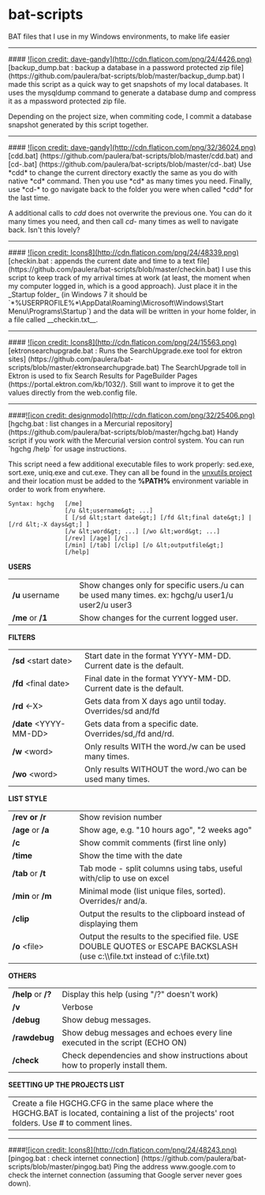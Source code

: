 bat-scripts
===========

BAT files that I use in my Windows environments, to make life easier

<hr>
#### <a href="http://www.flaticon.com/authors/dave-gandy">![icon credit: dave-gandy](http://cdn.flaticon.com/png/24/4426.png)</a> [backup_dump.bat : backup a database in a password protected zip file] (https://github.com/paulera/bat-scripts/blob/master/backup_dump.bat)
I made this script as a quick way to get snapshots of my local databases. It uses the mysqldump command to generate a database dump and compress it as a mpassword protected zip file.

Depending on the project size, when commiting code, I commit a database snapshot generated by this script together.

<hr>
#### <a href="http://www.flaticon.com/authors/freepik">![icon credit: dave-gandy](http://cdn.flaticon.com/png/32/36024.png)</a> [cdd.bat] (https://github.com/paulera/bat-scripts/blob/master/cdd.bat) and [cd-.bat] (https://github.com/paulera/bat-scripts/blob/master/cd-.bat)
Use *cdd* to change the current directory exactly the same as you do with native *cd* command. Then you use *cd* as many times you need. Finally, use *cd-* to go navigate back to the folder you were when called *cdd* for the last time.

A additional calls to *cdd* does not overwrite the previous one. You can do it many times you need, and then call *cd-* many times as well to navigate back. Isn't this lovely?

<hr>
#### <a href="http://www.flaticon.com/authors/icons8">![icon credit: Icons8](http://cdn.flaticon.com/png/24/48339.png)</a> [checkin.bat : appends the current date and time to a text file] (https://github.com/paulera/bat-scripts/blob/master/checkin.bat)
I use this script to keep track of my arrival times at work (at least, the moment when my computer logged in, which is a good approach). Just place it in the _Startup folder_ (in Windows 7 it should be `*%USERPROFILE%*\AppData\Roaming\Microsoft\Windows\Start Menu\Programs\Startup`) and the data will be written in your home folder, in a file called __checkin.txt__.

<hr>
#### <a href="http://www.flaticon.com/authors/icons8">![icon credit: Icons8](http://cdn.flaticon.com/png/24/15563.png)</a> [ektronsearchupgrade.bat : Runs the SearchUpgrade.exe tool for ektron sites] (https://github.com/paulera/bat-scripts/blob/master/ektronsearchupgrade.bat)
The SearchUpgrade toll in Ektron is used to fix Search Results for PageBuilder Pages (https://portal.ektron.com/kb/1032/). Still want to improve it to get the values directly from the web.config file.

<hr>
####<a href="http://www.flaticon.com/authors/designmodo">![icon credit: designmodo](http://cdn.flaticon.com/png/32/25406.png)</a>[hgchg.bat : list changes in a Mercurial repository] (https://github.com/paulera/bat-scripts/blob/master/hgchg.bat)
Handy script if you work with the Mercurial version control system. You can run `hgchg /help` for usage instructions.

This script need a few additional executable files to work properly: sed.exe, sort.exe, uniq.exe and cut.exe. They can all be found in the [unxutils project](http://sourceforge.net/projects/unxutils/files/unxutils/current/UnxUtils.zip/download) and their location must be added to the __%PATH%__ environment variable in order to work from enywhere.

```
Syntax: hgchg   [/me]
                [/u &lt;username&gt; ...]
                [ [/sd &lt;start date&gt;] [/fd &lt;final date&gt;] | [/rd &lt;-X days&gt;] ]
                [/w &lt;word&gt; ...] [/wo &lt;word&gt; ...]
                [/rev] [/age] [/c]
                [/min] [/tab] [/clip] [/o &lt;outputfile&gt;]
                [/help]
```

**USERS**
<table>
<tr><td width="120"><b>/u</b> username</td><td>Show changes only for specific users./u can be used many times. ex: hgchg/u user1/u user2/u user3</td></tr>
<tr><td><b>/me</b> or <b>/1</b></td><td>Show changes for the current logged user.</td></tr>
</table>

**FILTERS**
<table>
<tr><td><b>/sd</b> &lt;start date&gt;</td><td>Start date in the format YYYY-MM-DD. Current date is the default.</td></tr>
<tr><td><b>/fd</b> &lt;final date&gt;</td><td>Final date in the format YYYY-MM-DD. Current date is the default.</td></tr>
<tr><td><b>/rd</b> &lt;-X&gt;</td><td>Gets data from X days ago until today. Overrides/sd and/fd</td></tr>
<tr><td><b>/date</b> &lt;YYYY-MM-DD&gt;</td><td>Gets data from a specific date. Overrides/sd,/fd and/rd.</td></tr>
<tr><td><b>/w</b> &lt;word&gt;</td><td>Only results WITH the word./w can be used many times.</td></tr>
<tr><td><b>/wo</b> &lt;word&gt;</td><td>Only results WITHOUT the word./wo can be used many times.</td></tr>
</table>

**LIST STYLE**
<table>
<tr><td width="120"><b>/rev or <b>/r</b></td><td>Show revision number</td></tr>
<tr><td><b>/age</b> or <b>/a</b></td><td>Show age, e.g. "10 hours ago", "2 weeks ago"</td></tr>
<tr><td><b>/c</b></td><td>Show commit comments (first line only)</td></tr>
<tr><td><b>/time</b></td><td>Show the time with the date</td></tr>
<tr><td><b>/tab</b> or <b>/t</b></td><td>Tab mode - split columns using tabs, useful with/clip to use on excel</td></tr>
<tr><td><b>/min</b> or <b>/m</b></td><td>Minimal mode (list unique files, sorted). Overrides/r and/a.</td></tr>
<tr><td><b>/clip</b></td><td>Output the results to the clipboard instead of displaying them</td></tr>
<tr><td><b>/o</b> &lt;file&gt;</td><td>Output the results to the specified file. USE DOUBLE QUOTES or ESCAPE BACKSLASH (use c:\\file.txt instead of c:\file.txt)</td></tr>
</table>

**OTHERS**
<table>
<tr><td><b>/help</b> or <b>/?</b></td><td>Display this help (using "/?" doesn't work)</td></tr>
<tr><td><b>/v</b></td><td>Verbose</td></tr>
<tr><td><b>/debug</b></td><td>Show debug messages.</td></tr>
<tr><td><b>/rawdebug</b></td><td>Show debug messages and echoes every line executed in the script (ECHO ON)</td></tr>
<tr><td><b>/check</b></td><td>Check dependencies and show instructions about how to properly install them.</td></tr>
</table>

**SEETTING UP THE PROJECTS LIST**
<table>
<tr><td>Create a file HGCHG.CFG in the same place where the HGCHG.BAT is located, containing a list of the projects' root folders. Use # to comment lines.</td></tr>
</table>

<hr>
####<a href="http://www.flaticon.com/authors/icons8">![icon credit: Icons8](http://cdn.flaticon.com/png/24/48243.png)</a> [pingog.bat : check internet connection] (https://github.com/paulera/bat-scripts/blob/master/pingog.bat)
Ping the address www.google.com to check the internet connection (assuming that Google server never goes down).

